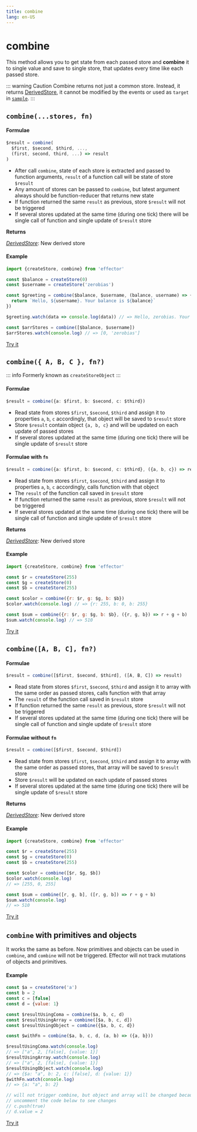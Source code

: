 ```yaml
---
title: combine
lang: en-US
---
```


# combine

This method allows you to get state from each passed store and **combine** it to single value and save to single store, that updates every time like each passed store.

::: warning Caution
Combine returns not just a common store. Instead, it returns [DerivedStore](/api/effector/Store.md#derived-store), it cannot be modified by the events or used as `target` in [`sample`](/api/effector/sample.md).
:::

## `combine(...stores, fn)`

#### Formulae

```ts
$result = combine(
  $first, $second, $third, ...,
  (first, second, third, ...) => result
)
```

- After call `combine`, state of each store is extracted and passed to function arguments, `result` of a function call will be state of store `$result`
- Any amount of stores can be passed to `combine`, but latest argument always should be function-reducer that returns new state
- If function returned the same `result` as previous, store `$result` will not be triggered
- If several stores updated at the same time (during one tick) there will be single call of function and single update of `$result` store

**Returns**

[_DerivedStore_](/api/effector/Store.md#derived-store): New derived store

#### Example

```js
import {createStore, combine} from 'effector'

const $balance = createStore(0)
const $username = createStore('zerobias')

const $greeting = combine($balance, $username, (balance, username) => {
  return `Hello, ${username}. Your balance is ${balance}`
})

$greeting.watch(data => console.log(data)) // => Hello, zerobias. Your balance is 0

const $arrStores = combine([$balance, $username])
$arrStores.watch(console.log) // => [0, 'zerobias']
```

[Try it](https://share.effector.dev/jyX3NCLt)

## `combine({ A, B, C }, fn?)`

::: info
Formerly known as `createStoreObject`
:::

#### Formulae

```ts
$result = combine({a: $first, b: $second, c: $third})
```

- Read state from stores `$first`, `$second`, `$third` and assign it to properties `a`, `b`, `c` accordingly, that object will be saved to `$result` store
- Store `$result` contain object `{a, b, c}` and will be updated on each update of passed stores
- If several stores updated at the same time (during one tick) there will be single update of `$result` store

#### Formulae with `fn`

```ts
$result = combine({a: $first, b: $second, c: $third}, ({a, b, c}) => result)
```

- Read state from stores `$first`, `$second`, `$third` and assign it to properties `a`, `b`, `c` accordingly, calls function with that object
- The `result` of the function call saved in `$result` store
- If function returned the same `result` as previous, store `$result` will not be triggered
- If several stores updated at the same time (during one tick) there will be single call of function and single update of `$result` store

**Returns**

[_DerivedStore_](/api/effector/Store.md#derived-store): New derived store

#### Example

```js
import {createStore, combine} from 'effector'

const $r = createStore(255)
const $g = createStore(0)
const $b = createStore(255)

const $color = combine({r: $r, g: $g, b: $b})
$color.watch(console.log) // => {r: 255, b: 0, b: 255}

const $sum = combine({r: $r, g: $g, b: $b}, ({r, g, b}) => r + g + b)
$sum.watch(console.log) // => 510
```

[Try it](https://share.effector.dev/9AckAVg7)

## `combine([A, B, C], fn?)`

#### Formulae

```ts
$result = combine([$first, $second, $third], ([A, B, C]) => result)
```

- Read state from stores `$first`, `$second`, `$third` and assign it to array with the same order as passed stores, calls function with that array
- The `result` of the function call saved in `$result` store
- If function returned the same `result` as previous, store `$result` will not be triggered
- If several stores updated at the same time (during one tick) there will be single call of function and single update of `$result` store

#### Formulae without `fn`

```ts
$result = combine([$first, $second, $third])
```

- Read state from stores `$first`, `$second`, `$third` and assign it to array with the same order as passed stores, that array will be saved to `$result` store
- Store `$result` will be updated on each update of passed stores
- If several stores updated at the same time (during one tick) there will be single update of `$result` store

**Returns**

[_DerivedStore_](/api/effector/Store.md#derived-store): New derived store

#### Example

```js
import {createStore, combine} from 'effector'

const $r = createStore(255)
const $g = createStore(0)
const $b = createStore(255)

const $color = combine([$r, $g, $b])
$color.watch(console.log)
// => [255, 0, 255]

const $sum = combine([r, g, b], ([r, g, b]) => r + g + b)
$sum.watch(console.log)
// => 510
```

[Try it](https://share.effector.dev/ch4CKPrX)

## `combine` with primitives and objects

It works the same as before. Now primitives and objects can be used in `combine`, and `combine` will not be triggered. Effector will not track mutations of objects and primitives.

#### Example

```js
const $a = createStore('a')
const b = 2
const c = [false]
const d = {value: 1}

const $resultUsingComa = combine($a, b, c, d)
const $resultUsingArray = combine([$a, b, c, d])
const $resultUsingObject = combine({$a, b, c, d})

const $withFn = combine($a, b, c, d, (a, b) => ({a, b}))

$resultUsingComa.watch(console.log)
// => ["a", 2, [false], {value: 1}]
$resultUsingArray.watch(console.log)
// => ["a", 2, [false], {value: 1}]
$resultUsingObject.watch(console.log)
// => {$a: "a", b: 2, c: [false], d: {value: 1}}
$withFn.watch(console.log)
// => {a: "a", b: 2}

// will not trigger combine, but object and array will be changed because of reference
// uncomment the code below to see changes
// c.push(true)
// d.value = 2
```

[Try it](https://share.effector.dev/XWk1lG4a)
